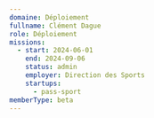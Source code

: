 ```yaml
---
domaine: Déploiement
fullname: Clément Dague
role: Déploiement
missions:
  - start: 2024-06-01
    end: 2024-09-06
    status: admin
    employer: Direction des Sports
    startups:
      - pass-sport
memberType: beta
---
```


